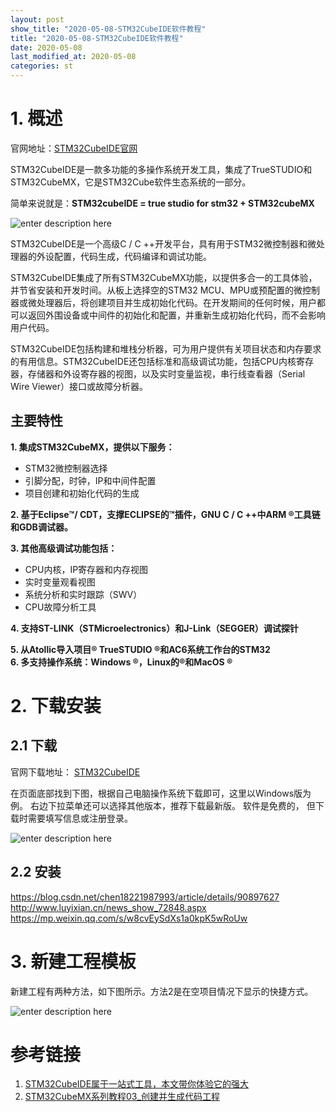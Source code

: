 ```yaml
---
layout: post
show_title: "2020-05-08-STM32CubeIDE软件教程"
title: "2020-05-08-STM32CubeIDE软件教程"
date: 2020-05-08
last_modified_at: 2020-05-08
categories: st
---
```


<!--more-->

# 1. 概述

官网地址：[STM32CubeIDE官网](https://www.stmicroelectronics.com.cn/en/development-tools/stm32cubeide.html)

STM32CubeIDE是一款多功能的多操作系统开发工具，集成了TrueSTUDIO和STM32CubeMX，它是STM32Cube软件生态系统的一部分。  

简单来说就是：**STM32cubeIDE = true studio for stm32 + STM32cubeMX**

![enter description here](https://LonlyPan.github.io/images/Posts/2020-05-08-STM32CubeIDE软件教程/STM32CubeIDE.png)

STM32CubeIDE是一个高级C / C ++开发平台，具有用于STM32微控制器和微处理器的外设配置，代码生成，代码编译和调试功能。

STM32CubeIDE集成了所有STM32CubeMX功能，以提供多合一的工具体验，并节省安装和开发时间。从板上选择空的STM32 MCU、MPU或预配置的微控制器或微处理器后，将创建项目并生成初始化代码。在开发期间的任何时候，用户都可以返回外围设备或中间件的初始化和配置，并重新生成初始化代码，而不会影响用户代码。

STM32CubeIDE包括构建和堆栈分析器，可为用户提供有关项目状态和内存要求的有用信息。STM32CubeIDE还包括标准和高级调试功能，包括CPU内核寄存器，存储器和外设寄存器的视图，以及实时变量监视，串行线查看器（Serial Wire Viewer）接口或故障分析器。

## 主要特性

**1. 集成STM32CubeMX，提供以下服务：**
   - STM32微控制器选择 
   - 引脚分配，时钟，IP和中间件配置 
   - 项目创建和初始化代码的生成

**2. 基于Eclipse™/ CDT，支撑ECLIPSE的™插件，GNU C / C ++中ARM ®工具链和GDB调试器。**

**3. 其他高级调试功能包括：**
   - CPU内核，IP寄存器和内存视图
   - 实时变量观看视图
   - 系统分析和实时跟踪（SWV）
   - CPU故障分析工具

**4. 支持ST-LINK（STMicroelectronics）和J-Link（SEGGER）调试探针**   

**5. 从Atollic导入项目® TrueSTUDIO ®和AC6系统工作台的STM32**  
**6. 多支持操作系统：Windows ®，Linux的®和MacOS ®**

# 2. 下载安装

## 2.1 下载

官网下载地址： [STM32CubeIDE
](https://www.st.com/en/development-tools/stm32cubeide.html)  

在页面底部找到下图，根据自己电脑操作系统下载即可，这里以Windows版为例。  右边下拉菜单还可以选择其他版本，推荐下载最新版。
软件是免费的， 但下载时需要填写信息或注册登录。  

![enter description here](https://LonlyPan.github.io/images/Posts/2020-05-08-STM32CubeIDE软件教程/软件下载.png)

## 2.2 安装

https://blog.csdn.net/chen18221987993/article/details/90897627  
http://www.luyixian.cn/news_show_72848.aspx  
https://mp.weixin.qq.com/s/w8cvEySdXs1a0kpK5wRoUw  

# 3. 新建工程模板

新建工程有两种方法，如下图所示。方法2是在空项目情况下显示的快捷方式。

![enter description here](https://LonlyPan.github.io/images/Posts/2020-05-08-STM32CubeIDE软件教程/新建工程.png)

# 参考链接

1. [STM32CubeIDE属于一站式工具，本文带你体验它的强大](https://blog.csdn.net/ybhuangfugui/article/details/89702356)    
2. [STM32CubeMX系列教程03\_创建并生成代码工程](https://www.strongerhuang.com/STM32Cube/STM32CubeMX/STM32CubeMX%E7%B3%BB%E5%88%97%E6%95%99%E7%A8%8B03_%E5%88%9B%E5%BB%BA%E5%B9%B6%E7%94%9F%E6%88%90%E4%BB%A3%E7%A0%81%E5%B7%A5%E7%A8%8B.html) 


